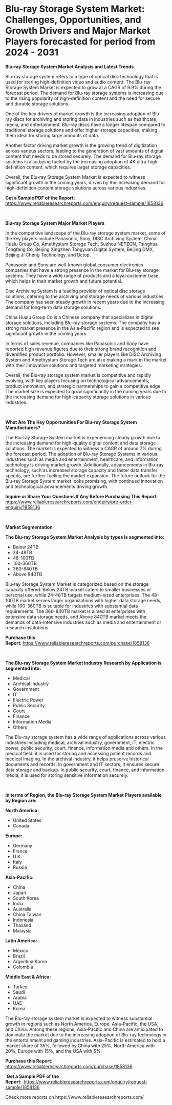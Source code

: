 <p><h1>Blu-ray Storage System Market: Challenges, Opportunities, and Growth Drivers and Major Market Players forecasted for period from 2024 - 2031</h1></p><p><strong>Blu-ray Storage System Market Analysis and Latest Trends</strong></p>
<p><p>Blu-ray storage system refers to a type of optical disc technology that is used for storing high-definition video and audio content. The Blu-ray Storage System Market is expected to grow at a CAGR of 9.9% during the forecast period. The demand for Blu-ray storage systems is increasing due to the rising popularity of high-definition content and the need for secure and durable storage solutions.</p><p>One of the key drivers of market growth is the increasing adoption of Blu-ray discs for archiving and storing data in industries such as healthcare, media, and entertainment. Blu-ray discs have a longer lifespan compared to traditional storage solutions and offer higher storage capacities, making them ideal for storing large amounts of data.</p><p>Another factor driving market growth is the growing trend of digitization across various sectors, leading to the generation of vast amounts of digital content that needs to be stored securely. The demand for Blu-ray storage systems is also being fueled by the increasing adoption of 4K ultra-high-definition content, which requires larger storage capacities.</p><p>Overall, the Blu-ray Storage System Market is expected to witness significant growth in the coming years, driven by the increasing demand for high-definition content storage solutions across various industries.</p></p>
<p><strong>Get a Sample PDF of the Report:&nbsp;</strong> <a href="https://www.reliableresearchreports.com/enquiry/request-sample/1858136">https://www.reliableresearchreports.com/enquiry/request-sample/1858136</a></p>
<p>&nbsp;</p>
<p><strong>Blu-ray Storage System Major Market Players</strong></p>
<p><p>In the competitive landscape of the Blu-ray storage system market, some of the key players include Panasonic, Sony, DISC Archiving System, China Hualu Group Co, Amethystum Storage Tech, Suzhou NETZON, Tsinghua Tongfang Co, Beijing Xingzhen Tongyuan Digital System, Beijing DMX, Beijing Ji Cheng Technology, and Bctop.</p><p>Panasonic and Sony are well-known global consumer electronics companies that have a strong presence in the market for Blu-ray storage systems. They have a wide range of products and a loyal customer base, which helps in their market growth and future potential.</p><p>Disc Archiving System is a leading provider of optical disc storage solutions, catering to the archiving and storage needs of various industries. The company has seen steady growth in recent years due to the increasing demand for long-term data storage solutions.</p><p>China Hualu Group Co is a Chinese company that specializes in digital storage solutions, including Blu-ray storage systems. The company has a strong market presence in the Asia-Pacific region and is expected to see significant growth in the coming years.</p><p>In terms of sales revenue, companies like Panasonic and Sony have reported high revenue figures due to their strong brand recognition and diversified product portfolio. However, smaller players like DISC Archiving System and Amethystum Storage Tech are also making a mark in the market with their innovative solutions and targeted marketing strategies.</p><p>Overall, the Blu-ray storage system market is competitive and rapidly evolving, with key players focusing on technological advancements, product innovation, and strategic partnerships to gain a competitive edge. The market size is expected to grow significantly in the coming years due to the increasing demand for high-capacity storage solutions in various industries.</p></p>
<p>&nbsp;</p>
<p><strong>What Are The Key Opportunities For Blu-ray Storage System Manufacturers?</strong></p>
<p><p>The Blu-ray Storage System market is experiencing steady growth due to the increasing demand for high-quality digital content and data storage solutions. The market is expected to witness a CAGR of around 7% during the forecast period. The adoption of Blu-ray Storage Systems in various industries such as media and entertainment, healthcare, and information technology is driving market growth. Additionally, advancements in Blu-ray technology, such as increased storage capacity and faster data transfer speeds, are further fueling the market expansion. The future outlook for the Blu-ray Storage System market looks promising, with continued innovation and technological advancements driving growth.</p></p>
<p><strong>Inquire or Share Your Questions If Any Before Purchasing This Report:</strong> <a href="https://www.reliableresearchreports.com/enquiry/pre-order-enquiry/1858136">https://www.reliableresearchreports.com/enquiry/pre-order-enquiry/1858136</a></p>
<p>&nbsp;</p>
<p><strong>Market Segmentation</strong></p>
<p><strong>The Blu-ray Storage System Market Analysis by types is segmented into:</strong></p>
<p><ul><li>Below 24TB</li><li>24-48TB</li><li>48-100TB</li><li>100-360TB</li><li>360-840TB</li><li>Above 840TB</li></ul></p>
<p><p>Blu-ray Storage System Market is categorized based on the storage capacity offered. Below 24TB market caters to smaller businesses or personal use, while 24-48TB targets medium-sized enterprises. The 48-100TB market serves larger organizations with higher data storage needs, while 100-360TB is suitable for industries with substantial data requirements. The 360-840TB market is aimed at enterprises with extensive data storage needs, and Above 840TB market meets the demands of data-intensive industries such as media and entertainment or research institutions.</p></p>
<p><strong>Purchase this Report:&nbsp;</strong><a href="https://www.reliableresearchreports.com/purchase/1858136">https://www.reliableresearchreports.com/purchase/1858136</a></p>
<p>&nbsp;</p>
<p><strong>The Blu-ray Storage System Market Industry Research by Application is segmented into:</strong></p>
<p><ul><li>Medical</li><li>Archival Industry</li><li>Government</li><li>IT</li><li>Electric Power</li><li>Public Security</li><li>Court</li><li>Finance</li><li>Information Media</li><li>Others</li></ul></p>
<p><p>The Blu-ray storage system has a wide range of applications across various industries including medical, archival industry, government, IT, electric power, public security, court, finance, information media and others. In the medical field, it is used for storing and accessing patient records and medical imaging. In the archival industry, it helps preserve historical documents and records. In government and IT sectors, it ensures secure data storage and backup. In public security, court, finance, and information media, it is used for storing sensitive information securely.</p></p>
<p>&nbsp;</p>
<p><strong>In terms of Region, the Blu-ray Storage System Market Players available by Region are:</strong></p>
<p>
    <p> <strong> North America: </strong>
        <ul>
            <li>United States</li>
            <li>Canada</li>
        </ul>
        </p> 
    <p> <strong> Europe: </strong>
        <ul>
            <li>Germany</li>
            <li>France</li>
            <li>U.K.</li>
            <li>Italy</li>
            <li>Russia</li>
        </ul>
        </p> 
    <p> <strong> Asia-Pacific: </strong>
        <ul>
            <li>China</li>
            <li>Japan</li>
            <li>South Korea</li>
            <li>India</li>
            <li>Australia</li>
            <li>China Taiwan</li>
            <li>Indonesia</li>
            <li>Thailand</li>
            <li>Malaysia</li>
        </ul>
        </p> 
    <p> <strong> Latin America: </strong>
        <ul>
            <li>Mexico</li>
            <li>Brazil</li>
            <li>Argentina Korea</li>
            <li>Colombia</li>
        </ul>
        </p> 
    <p> <strong> Middle East & Africa: </strong>
        <ul>
            <li>Turkey</li>
            <li>Saudi</li>
            <li>Arabia</li>
            <li>UAE</li>
            <li>Korea</li>
        </ul>
    </p>
    </p>
<p><p>The Blu-ray storage system market is expected to witness substantial growth in regions such as North America, Europe, Asia-Pacific, the USA, and China. Among these regions, Asia-Pacific and China are anticipated to dominate the market due to the increasing adoption of Blu-ray technology in the entertainment and gaming industries. Asia-Pacific is estimated to hold a market share of 35%, followed by China with 25%, North America with 20%, Europe with 15%, and the USA with 5%.</p></p>
<p><strong>Purchase this Report: </strong><a href="https://www.reliableresearchreports.com/purchase/1858136">https://www.reliableresearchreports.com/purchase/1858136</a></p>
<p>&nbsp;<strong>Get a Sample PDF of the Report:&nbsp;&nbsp;</strong><a href="https://www.reliableresearchreports.com/enquiry/request-sample/1858136">https://www.reliableresearchreports.com/enquiry/request-sample/1858136</a></p>
<p><strong></strong></p>
<p>Check more reports on https://www.reliableresearchreports.com/</p>